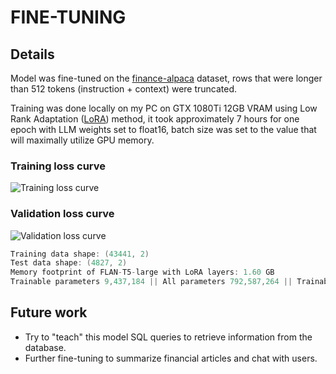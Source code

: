 # FINE-TUNING

## Details

Model was fine-tuned on the [finance-alpaca](https://huggingface.co/datasets/gbharti/finance-alpaca) dataset, rows that were longer than 512 tokens (instruction + context) were truncated.

Training was done locally on my PC on GTX 1080Ti 12GB VRAM using Low Rank Adaptation ([LoRA](https://arxiv.org/pdf/2106.09685.pdf)) method, it took approximately 7 hours for one epoch with LLM weights set to float16, batch size was set to the value that will maximally utilize GPU memory.

### Training loss curve

![Training loss curve]()

### Validation loss curve

![Validation loss curve]()

```cpp
Training data shape: (43441, 2)
Test data shape: (4827, 2)
Memory footprint of FLAN-T5-large with LoRA layers: 1.60 GB
Trainable parameters 9,437,184 || All parameters 792,587,264 || Trainable parameter percentage: 1.19%
```

## Future work

- Try to "teach" this model SQL queries to retrieve information from the database.
- Further fine-tuning to summarize financial articles and chat with users.
